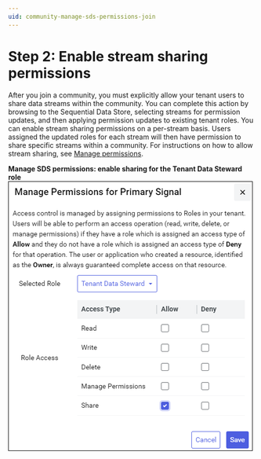 ```yaml
---
uid: community-manage-sds-permissions-join
---
```


# Step 2: Enable stream sharing permissions

After you join a community, you must explicitly allow your tenant users to share data streams within the community. You can complete this action by browsing to the Sequential Data Store, selecting streams for permission updates, and then applying permission updates to existing tenant roles. You can enable stream sharing permissions on a per-stream basis. Users assigned the updated roles for each stream will then have permission to share specific streams within a community. For instructions on how to allow stream sharing, see [Manage permissions](xref:manage-streams#manage-permissions).

**Manage SDS permissions: enable sharing for the Tenant Data Steward role**
![Manage SDS permissions](images/manage-sds-permissions-share.png)